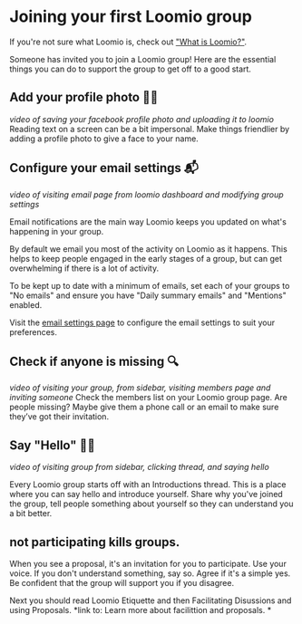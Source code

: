 # Joining your first Loomio group

If you're not sure what Loomio is, check out ["What is Loomio?"](overview.md).

Someone has invited you to join a Loomio group! Here are the essential things you can do to support the group to get off to a good start.

## Add your profile photo 👩🏽 
_video of saving your facebook profile photo and uploading it to loomio_
Reading text on a screen can be a bit impersonal. Make things friendlier by adding a profile photo to give a face to your name. 

## Configure your email settings 📬 
_video of visiting email page from loomio dashboard and modifying group settings_

Email notifications are the main way Loomio keeps you updated on what's happening in your group.

By default we email you most of the activity on Loomio as it happens. This helps to keep people engaged in the early stages of a group, but can get overwhelming if there is a lot of activity.

To be kept up to date with a minimum of emails, set each of your groups to "No emails" and ensure you have "Daily summary emails" and "Mentions" enabled.

Visit the [email settings page](https://www.loomio.org/email_preferences) to configure the email settings to suit your preferences.

## Check if anyone is missing 🔍 
_video of visiting your group, from sidebar, visiting members page and inviting someone_
Check the members list on your Loomio group page. Are people missing? Maybe give them a phone call or an email to make sure they’ve got their invitation.

## Say "Hello" 👋🏽
_video of visiting group from sidebar, clicking thread, and saying hello_

Every Loomio group starts off with an Introductions thread. This is a place where you can say hello and introduce yourself. Share why you've joined the group, tell people something about yourself so they can understand you a bit better.


## not participating kills groups.
When you see a proposal, it's an invitation for you to participate. Use your voice. If you don't understand something, say so. Agree if it's a simple yes. Be confident that the group will support you if you disagree.


Next you should read Loomio Etiquette and then Facilitating Disussions and using Proposals.
*link to: Learn more about facilittion and proposals. *




